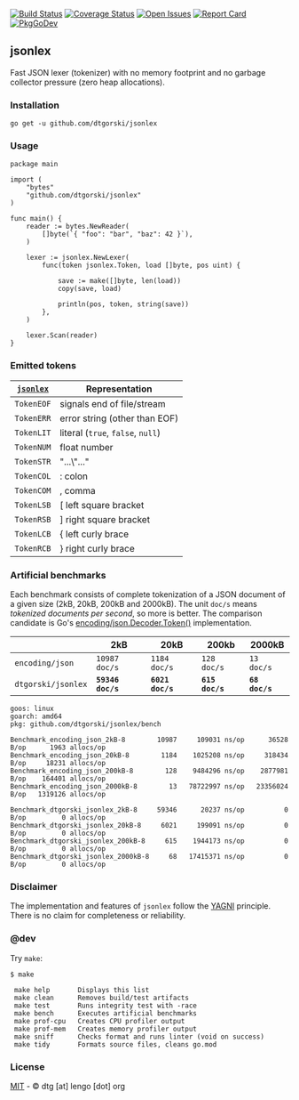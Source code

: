 [![Build Status](https://travis-ci.org/dtgorski/jsonlex.svg?branch=master)](https://travis-ci.org/dtgorski/jsonlex)
[![Coverage Status](https://coveralls.io/repos/github/dtgorski/jsonlex/badge.svg?branch=master)](https://coveralls.io/github/dtgorski/jsonlex?branch=master)
[![Open Issues](https://img.shields.io/github/issues/dtgorski/jsonlex.svg)](https://github.com/dtgorski/jsonlex/issues)
[![Report Card](https://goreportcard.com/badge/github.com/dtgorski/jsonlex)](https://goreportcard.com/report/github.com/dtgorski/jsonlex)
[![PkgGoDev](https://pkg.go.dev/badge/github.com/dtgorski/jsonlex)](https://pkg.go.dev/github.com/dtgorski/jsonlex)

## jsonlex

Fast JSON lexer (tokenizer) with no memory footprint and no garbage collector pressure (zero heap allocations).

### Installation
```
go get -u github.com/dtgorski/jsonlex
```

### Usage
```
package main

import (
    "bytes"
    "github.com/dtgorski/jsonlex"
)

func main() {
    reader := bytes.NewReader(
        []byte(`{ "foo": "bar", "baz": 42 }`),
    )

    lexer := jsonlex.NewLexer(
        func(token jsonlex.Token, load []byte, pos uint) {

            save := make([]byte, len(load))
            copy(save, load)

            println(pos, token, string(save))
        },
    )

    lexer.Scan(reader)
}
```

### Emitted tokens
| [```jsonlex```](https://pkg.go.dev/github.com/dtgorski/jsonlex) | Representation
| --- | ---
|```TokenEOF``` | signals end of file/stream
|```TokenERR``` | error string (other than EOF)
|```TokenLIT``` | literal (```true```, ```false```, ```null```)
|```TokenNUM``` | float number
|```TokenSTR``` | "...\\"..."
|```TokenCOL``` | : colon
|```TokenCOM``` | , comma
|```TokenLSB``` | [ left square bracket
|```TokenRSB``` | ] right square bracket
|```TokenLCB``` | { left curly brace
|```TokenRCB``` | } right curly brace

### Artificial benchmarks

Each benchmark consists of complete tokenization of a JSON document of a given size (2kB, 20kB, 200kB and 2000kB). The unit ```doc/s``` means _tokenized documents per second_, so more is better. 
The comparison candidate is Go's [encoding/json.Decoder.Token()](https://golang.org/pkg/encoding/json/#Decoder.Token) implementation.

| |2kB|20kB|200kb|2000kB
| --- | --- | --- | --- | ---
|```encoding/json```|```10987 doc/s```|```1184 doc/s```|```128 doc/s```|```13 doc/s```
|```dtgorski/jsonlex```|**```59346 doc/s```**|**```6021 doc/s```**|**```615 doc/s```**|**```68 doc/s```**

```
goos: linux
goarch: amd64
pkg: github.com/dtgorski/jsonlex/bench

Benchmark_encoding_json_2kB-8        10987     109031 ns/op      36528 B/op      1963 allocs/op
Benchmark_encoding_json_20kB-8        1184    1025208 ns/op     318434 B/op     18231 allocs/op
Benchmark_encoding_json_200kB-8        128    9484296 ns/op    2877981 B/op    164401 allocs/op
Benchmark_encoding_json_2000kB-8        13   78722997 ns/op   23356024 B/op   1319126 allocs/op

Benchmark_dtgorski_jsonlex_2kB-8     59346      20237 ns/op          0 B/op         0 allocs/op
Benchmark_dtgorski_jsonlex_20kB-8     6021     199091 ns/op          0 B/op         0 allocs/op
Benchmark_dtgorski_jsonlex_200kB-8     615    1944173 ns/op          0 B/op         0 allocs/op
Benchmark_dtgorski_jsonlex_2000kB-8     68   17415371 ns/op          0 B/op         0 allocs/op
```

### Disclaimer
The implementation and features of ```jsonlex``` follow the [YAGNI](https://en.wikipedia.org/wiki/You_aren%27t_gonna_need_it) principle.
There is no claim for completeness or reliability.

### @dev
Try ```make```:
```
$ make

 make help       Displays this list
 make clean      Removes build/test artifacts
 make test       Runs integrity test with -race
 make bench      Executes artificial benchmarks
 make prof-cpu   Creates CPU profiler output
 make prof-mem   Creates memory profiler output
 make sniff      Checks format and runs linter (void on success)
 make tidy       Formats source files, cleans go.mod
```

### License
[MIT](https://opensource.org/licenses/MIT) - © dtg [at] lengo [dot] org
